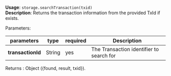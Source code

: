 **Usage**: `storage.searchTransaction(txid)`    
**Description**: Returns the transaction information from the provided TxId if exists.   

Parameters: 

| parameters             | type              | required       | Description                                               |  
|------------------------|-------------------|----------------| ----------------------------------------------------------|
| **transactionId**      | String            | yes            | The Transaction identifier to search for                   |

Returns : Object ({found, result, txid}).
